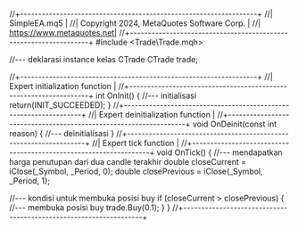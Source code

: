 //+------------------------------------------------------------------+
//|                                                   SimpleEA.mq5   |
//|                        Copyright 2024, MetaQuotes Software Corp. |
//|                                        https://www.metaquotes.net|
//+------------------------------------------------------------------+
#include <Trade\Trade.mqh>

//--- deklarasi instance kelas CTrade
CTrade trade;

//+------------------------------------------------------------------+
//| Expert initialization function                                   |
//+------------------------------------------------------------------+
int OnInit()
  {
   //--- initialisasi
   return(INIT_SUCCEEDED);
  }
//+------------------------------------------------------------------+
//| Expert deinitialization function                                 |
//+------------------------------------------------------------------+
void OnDeinit(const int reason)
  {
   //--- deinitialisasi
  }
//+------------------------------------------------------------------+
//| Expert tick function                                             |
//+------------------------------------------------------------------+
void OnTick()
  {
   //--- mendapatkan harga penutupan dari dua candle terakhir
   double closeCurrent = iClose(_Symbol, _Period, 0);
   double closePrevious = iClose(_Symbol, _Period, 1);
   
   //--- kondisi untuk membuka posisi buy
   if (closeCurrent > closePrevious)
     {
      //--- membuka posisi buy
      trade.Buy(0.1);
     }
  }
//+------------------------------------------------------------------+

<!---
AlexiaIskandar/AlexiaIskandar is a ✨ special ✨ repository because its `README.md` (this file) appears on your GitHub profile.
You can click the Preview link to take a look at your changes.
--->
